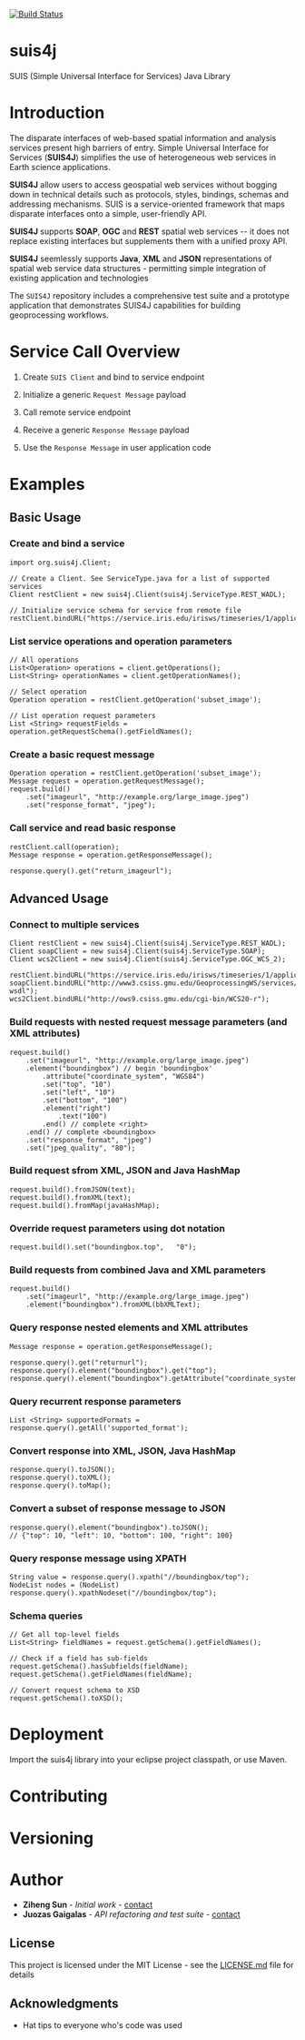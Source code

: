 [![Build Status](https://travis-ci.org/juozasg/suis4j.svg?branch=refactoring)](https://travis-ci.org/juozasg/suis4j)

# suis4j

SUIS (Simple Universal Interface for Services) Java Library

# Introduction

The disparate interfaces of web-based spatial information and analysis services present high barriers of entry. Simple Universal Interface for Services (__SUIS4J__) simplifies the use of heterogeneous web services in Earth science applications.

__SUIS4J__ allow users to access geospatial web services without bogging down in technical details such as protocols, styles, bindings, schemas and addressing mechanisms. SUIS is a service-oriented framework that maps disparate interfaces onto a simple, user-friendly API.

__SUIS4J__ supports __SOAP__, __OGC__ and __REST__ spatial web services -- it does not replace existing interfaces but supplements them with a unified proxy API.

__SUIS4J__ seemlessly supports __Java__, __XML__ and __JSON__ representations of spatial web service data structures - permitting simple integration of existing application and technologies

The `SUIS4J` repository includes a comprehensive test suite and a prototype application that demonstrates SUIS4J capabilities for building geoprocessing workflows.



# Service Call Overview

1) Create `SUIS Client` and bind to service endpoint

2) Initialize a generic `Request Message` payload

3) Call remote service endpoint

4) Receive a generic `Response Message` payload

6) Use the `Response Message` in user application code


# Examples

## Basic Usage

### Create and bind a service

```
import org.suis4j.Client;

// Create a Client. See ServiceType.java for a list of supported services
Client restClient = new suis4j.Client(suis4j.ServiceType.REST_WADL);

// Initialize service schema for service from remote file
restClient.bindURL("https://service.iris.edu/irisws/timeseries/1/application.wadl");

```

### List service operations and operation parameters

```
// All operations
List<Operation> operations = client.getOperations();
List<String> operationNames = client.getOperationNames();

// Select operation
Operation operation = restClient.getOperation('subset_image');

// List operation request parameters
List <String> requestFields = operation.getRequestSchema().getFieldNames();

```


### Create a basic request message

```
Operation operation = restClient.getOperation('subset_image');
Message request = operation.getRequestMessage();
request.build()
	.set("imageurl", "http://example.org/large_image.jpeg")
	.set("response_format", "jpeg");

```

### Call service and read basic response
```
restClient.call(operation);
Message response = operation.getResponseMessage();

response.query().get("return_imageurl");
```

## Advanced Usage

### Connect to multiple services
```
Client restClient = new suis4j.Client(suis4j.ServiceType.REST_WADL);
Client soapClient = new suis4j.Client(suis4j.ServiceType.SOAP);
Client wcs2Client = new suis4j.Client(suis4j.ServiceType.OGC_WCS_2);

restClient.bindURL("https://service.iris.edu/irisws/timeseries/1/application.wadl");
soapClient.bindURL("http://www3.csiss.gmu.edu/GeoprocessingWS/services/Vector_Buffer_OGR?wsdl");
wcs2Client.bindURL("http://ows9.csiss.gmu.edu/cgi-bin/WCS20-r");
```

### Build requests with nested request message parameters (and XML attributes)
```
request.build()
	.set("imageurl", "http://example.org/large_image.jpeg")
	.element("boundingbox") // begin 'boundingbox'
		.attribute("coordinate_system", "WGS84")
		.set("top", "10")
		.set("left", "10")
		.set("bottom", "100")
		.element("right")
			.text("100")
		.end() // complete <right>
	.end() // complete <boundingbox>
	.set("response_format", "jpeg")
	.set("jpeg_quality", "80");
```

### Build request sfrom XML, JSON and Java HashMap 

```
request.build().fromJSON(text);
request.build().fromXML(text);
request.build().fromMap(javaHashMap);
```


### Override request parameters using dot notation
```
request.build().set("boundingbox.top", 	 "0");
```


### Build requests from combined Java and XML parameters
```
request.build()
	.set("imageurl", "http://example.org/large_image.jpeg")
	.element("boundingbox").fromXML(bbXMLText);
```

### Query response nested elements and XML attributes
```
Message response = operation.getResponseMessage();

response.query().get("returnurl");
response.query().element("boundingbox").get("top");
response.query().element("boundingbox").getAttribute("coordinate_system");
```


### Query recurrent response parameters  
```
List <String> supportedFormats = response.query().getAll('supported_format');
```

### Convert response into XML, JSON, Java HashMap
```
response.query().toJSON();
response.query().toXML();
response.query().toMap();
```


### Convert a subset of response message to JSON
```
response.query().element("boundingbox").toJSON();
// {"top": 10, "left": 10, "bottom": 100, "right": 100}
```


### Query response message using XPATH
```
String value = response.query().xpath("//boundingbox/top");
NodeList nodes = (NodeList) response.query().xpathNodeset("//boundingbox/top");
```

### Schema queries
```
// Get all top-level fields
List<String> fieldNames = request.getSchema().getFieldNames();

// Check if a field has sub-fields
request.getSchema().hasSubfields(fieldName);
request.getSchema().getFieldNames(fieldName);

// Convert request schema to XSD
request.getSchema().toXSD();
```


# Deployment

Import the suis4j library into your eclipse project classpath, or use Maven.

# Contributing


# Versioning


# Author

* **Ziheng Sun** - *Initial work* - [contact](https://zihengsun.com)
* **Juozas Gaigalas** - *API refactoring and test suite* - [contact](juozasgaigalas@gmail.com)

## License

This project is licensed under the MIT License - see the [LICENSE.md](LICENSE.md) file for details

## Acknowledgments

* Hat tips to everyone who's code was used
